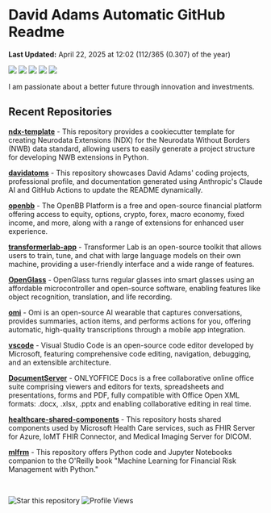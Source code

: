 # David Adams Automatic GitHub Readme

<p align="left"><b>Last Updated:</b> <!-- last_updated starts -->April 22, 2025 at 12:02 (112/365 (0.307) of the year)<!-- last_updated ends -->
</p>

<p align="left">
  <img src="https://img.shields.io/badge/Python-3776AB?style=flat&logo=python&logoColor=white" />
  <img src="https://img.shields.io/badge/Go-00ADD8?style=flat&logo=go&logoColor=white" />
  <img src="https://img.shields.io/badge/Rust-000000?style=flat&logo=rust&logoColor=white" />
  <img src="https://img.shields.io/badge/React-20232A?style=flat&logo=react&logoColor=61DAFB" />
  <img src="https://img.shields.io/badge/Bash-4EAA25?style=flat&logo=gnu-bash&logoColor=white" />
</p>

I am passionate about a better future through innovation and investments. 

## Recent Repositories
<!-- recent_repos starts -->
[**ndx-template**](https://github.com/davidatoms/ndx-template) - This repository provides a cookiecutter template for creating Neurodata Extensions (NDX) for the Neurodata Without Borders (NWB) data standard, allowing users to easily generate a project structure for developing NWB extensions in Python.

[**davidatoms**](https://github.com/davidatoms/davidatoms) - This repository showcases David Adams' coding projects, professional profile, and documentation generated using Anthropic's Claude AI and GitHub Actions to update the README dynamically.

[**openbb**](https://github.com/davidatoms/openbb) - The OpenBB Platform is a free and open-source financial platform offering access to equity, options, crypto, forex, macro economy, fixed income, and more, along with a range of extensions for enhanced user experience.

[**transformerlab-app**](https://github.com/davidatoms/transformerlab-app) - Transformer Lab is an open-source toolkit that allows users to train, tune, and chat with large language models on their own machine, providing a user-friendly interface and a wide range of features.

[**OpenGlass**](https://github.com/davidatoms/OpenGlass) - OpenGlass turns regular glasses into smart glasses using an affordable microcontroller and open-source software, enabling features like object recognition, translation, and life recording.

[**omi**](https://github.com/davidatoms/omi) - Omi is an open-source AI wearable that captures conversations, provides summaries, action items, and performs actions for you, offering automatic, high-quality transcriptions through a mobile app integration.

[**vscode**](https://github.com/davidatoms/vscode) - Visual Studio Code is an open-source code editor developed by Microsoft, featuring comprehensive code editing, navigation, debugging, and an extensible architecture.

[**DocumentServer**](https://github.com/davidatoms/DocumentServer) - ONLYOFFICE Docs is a free collaborative online office suite comprising viewers and editors for texts, spreadsheets and presentations, forms and PDF, fully compatible with Office Open XML formats: .docx, .xlsx, .pptx and enabling collaborative editing in real time.

[**healthcare-shared-components**](https://github.com/davidatoms/healthcare-shared-components) - This repository hosts shared components used by Microsoft Health Care services, such as FHIR Server for Azure, IoMT FHIR Connector, and Medical Imaging Server for DICOM.

[**mlfrm**](https://github.com/davidatoms/mlfrm) - This repository offers Python code and Jupyter Notebooks companion to the O'Reilly book "Machine Learning for Financial Risk Management with Python."
<!-- recent_repos ends -->

<br>

![Star this repository](https://img.shields.io/badge/Star%20this%20repository-FFDD00?style=flat&logo=github&logoColor=white)
![Profile Views](https://komarev.com/ghpvc/?username=davidatoms&style=flat&color=blue&label=Views)
